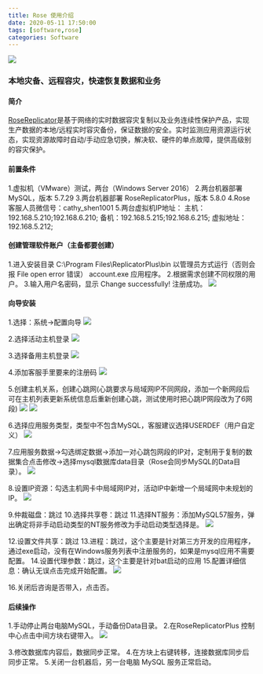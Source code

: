 ```yaml
---
title: Rose 使用介绍
date: 2020-05-11 17:50:00
tags: [software,rose]
categories: Software
---
```

<img src="https://sadness96.github.io/images/blog/software-Rose/rose_log.png"/>

### 本地灾备、远程容灾，快速恢复数据和业务
<!-- more -->
#### 简介
[RoseReplicator](http://www.rosedata.com/index.php/Prodetail/index/proid/24)是基于网络的实时数据容灾复制以及业务连续性保护产品，实现生产数据的本地/远程实时容灾备份，保证数据的安全。实时监测应用资源运行状态，实现资源故障时自动/手动应急切换，解决软、硬件的单点故障，提供高级别的容灾保护。

#### 前置条件
1.虚拟机（VMware）测试，两台（Windows Server 2016）
2.两台机器部署 MySQL，版本 5.7.29
3.两台机器部署 RoseReplicatorPlus，版本 5.8.0
4.Rose 客服人员微信号：cathy_shen1001
5.两台虚拟机IP地址：
  主机：192.168.5.210;192.168.6.210;
  备机：192.168.5.215;192.168.6.215;
  虚拟地址：192.168.5.212;

#### 创建管理软件账户（主备都要创建）
1.进入安装目录 C:\Program Files\ReplicatorPlus\bin 以管理员方式运行（否则会报 File open error 错误） account.exe 应用程序。
2.根据需求创建不同权限的用户。
3.输入用户名密码，显示 Change successfully! 注册成功。
<img src="https://sadness96.github.io/images/blog/software-Rose/注册.png"/>

#### 向导安装
1.选择：系统→配置向导
<img src="https://sadness96.github.io/images/blog/software-Rose/向导1.png"/>

2.选择活动主机登录
<img src="https://sadness96.github.io/images/blog/software-Rose/向导2.png"/>

3.选择备用主机登录
<img src="https://sadness96.github.io/images/blog/software-Rose/向导3.png"/>

4.添加客服手里要来的注册码
<img src="https://sadness96.github.io/images/blog/software-Rose/向导4.png"/>

5.创建主机关系，创建心跳网(心跳要求与局域网IP不同网段，添加一个新网段后可在主机列表更新系统信息后重新创建心跳，测试使用时把心跳IP网段改为了6网段)
<img src="https://sadness96.github.io/images/blog/software-Rose/架构设计.png"/>
<img src="https://sadness96.github.io/images/blog/software-Rose/向导5.png"/>

6.选择应用服务类型，类型中不包含MySQL，客服建议选择USERDEF（用户自定义）
<img src="https://sadness96.github.io/images/blog/software-Rose/向导6.png"/>

7.应用服务数据→勾选绑定数据→添加一对心跳包网段的IP对，定制用于复制的数据集合点击修改→选择mysql数据库data目录（Rose会同步MySQL的Data目录）。
<img src="https://sadness96.github.io/images/blog/software-Rose/向导7.png"/>

8.设置IP资源：勾选主机网卡中局域网IP对，活动IP中新增一个局域网中未规划的IP。
<img src="https://sadness96.github.io/images/blog/software-Rose/向导8.png"/>

9.仲裁磁盘：跳过
10.选择共享卷：跳过
11.选择NT服务：添加MySQL57服务，弹出确定将非手动启动类型的NT服务修改为手动启动类型选择是。
<img src="https://sadness96.github.io/images/blog/software-Rose/向导9.png"/>

12.设置文件共享：跳过
13.进程：跳过，这个主要是针对第三方开发的应用程序，通过exe启动，没有在Windows服务列表中注册服务的，如果是mysql应用不需要配置。
14.设置代理参数：跳过，这个主要是针对bat启动的应用
15.配置详细信息：确认无误点击完成开始配置。
<img src="https://sadness96.github.io/images/blog/software-Rose/向导10.png"/>

16.关闭后咨询是否带入，点击否。

#### 后续操作
1.手动停止两台电脑MySQL，手动备份Data目录。
2.在RoseReplicatorPlus 控制中心点击中间方块右键带入。
<img src="https://sadness96.github.io/images/blog/software-Rose/主界面.png"/>

3.修改数据库内容后，数据同步正常。
4.在方块上右键转移，连接数据库同步后同步正常。
5.关闭一台机器后，另一台电脑 MySQL 服务正常启动。